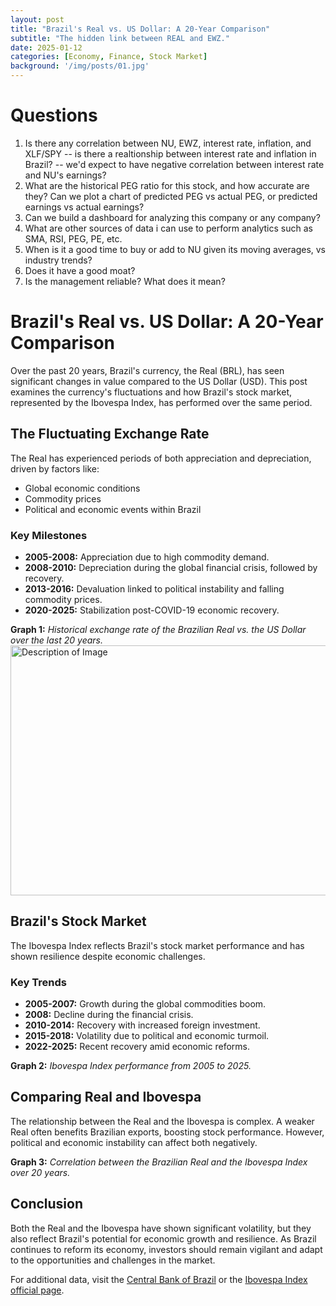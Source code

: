 ```yaml
---
layout: post
title: "Brazil's Real vs. US Dollar: A 20-Year Comparison"
subtitle: "The hidden link between REAL and EWZ."
date: 2025-01-12
categories: [Economy, Finance, Stock Market]
background: '/img/posts/01.jpg'
---
```

# Questions
1. Is there any correlation between NU, EWZ, interest rate, inflation, and XLF/SPY
    -- is there a realtionship between interest rate and inflation in Brazil? 
    -- we'd expect to have negative correlation between interest rate and NU's earnings? 
2. What are the historical PEG ratio for this stock, and how accurate are they? Can we plot a chart of predicted PEG vs actual PEG, or predicted earnings vs actual earnings? 
3. Can we build a dashboard for analyzing this company or any company? 
4. What are other sources of data i can use to perform analytics such as SMA, RSI, PEG, PE, etc. 
5. When is it a good time to buy or add to NU given its moving averages, vs industry trends? 
6. Does it have a good moat? 
7. Is the management reliable? What does it mean? 


# Brazil's Real vs. US Dollar: A 20-Year Comparison

Over the past 20 years, Brazil's currency, the Real (BRL), has seen significant changes in value compared to the US Dollar (USD). This post examines the currency's fluctuations and how Brazil's stock market, represented by the Ibovespa Index, has performed over the same period.

## The Fluctuating Exchange Rate

The Real has experienced periods of both appreciation and depreciation, driven by factors like:
- Global economic conditions
- Commodity prices
- Political and economic events within Brazil

### Key Milestones
- **2005-2008:** Appreciation due to high commodity demand.
- **2008-2010:** Depreciation during the global financial crisis, followed by recovery.
- **2013-2016:** Devaluation linked to political instability and falling commodity prices.
- **2020-2025:** Stabilization post-COVID-19 economic recovery.

**Graph 1:** *Historical exchange rate of the Brazilian Real vs. the US Dollar over the last 20 years.*
<img src="/blog/img/posts/fred_bxus.png" alt="Description of Image" width="600" height="400">


## Brazil's Stock Market

The Ibovespa Index reflects Brazil's stock market performance and has shown resilience despite economic challenges. 

### Key Trends
- **2005-2007:** Growth during the global commodities boom.
- **2008:** Decline during the financial crisis.
- **2010-2014:** Recovery with increased foreign investment.
- **2015-2018:** Volatility due to political and economic turmoil.
- **2022-2025:** Recent recovery amid economic reforms.

**Graph 2:** *Ibovespa Index performance from 2005 to 2025.*

## Comparing Real and Ibovespa

The relationship between the Real and the Ibovespa is complex. A weaker Real often benefits Brazilian exports, boosting stock performance. However, political and economic instability can affect both negatively.

**Graph 3:** *Correlation between the Brazilian Real and the Ibovespa Index over 20 years.*

## Conclusion

Both the Real and the Ibovespa have shown significant volatility, but they also reflect Brazil's potential for economic growth and resilience. As Brazil continues to reform its economy, investors should remain vigilant and adapt to the opportunities and challenges in the market.

For additional data, visit the [Central Bank of Brazil](https://www.bcb.gov.br) or the [Ibovespa Index official page](https://www.b3.com.br/en_us/).
